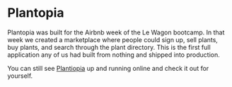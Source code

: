 # Plantopia

Plantopia was built for the Airbnb week of the Le Wagon bootcamp. In that week we created a marketplace where people could sign up, sell plants, buy plants, and  search through the plant directory. This is the first full application any of us had built from nothing and shipped into production.

You can still see [Plantiopia](https://plantopia1.herokuapp.com/) up and running online and check it out for yourself.
